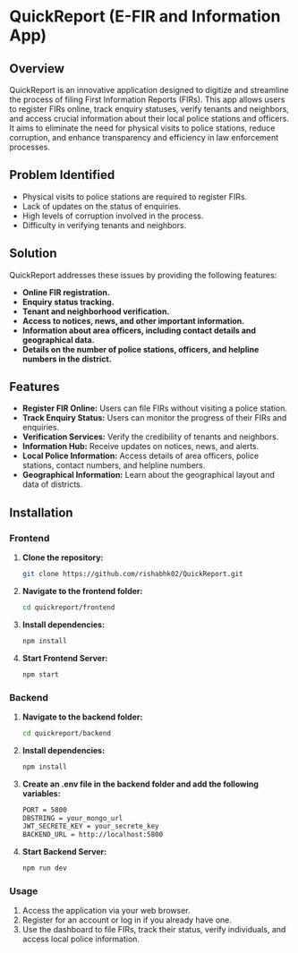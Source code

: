 # QuickReport (E-FIR and Information App)

## Overview
QuickReport is an innovative application designed to digitize and streamline the process of filing First Information Reports (FIRs). This app allows users to register FIRs online, track enquiry statuses, verify tenants and neighbors, and access crucial information about their local police stations and officers. It aims to eliminate the need for physical visits to police stations, reduce corruption, and enhance transparency and efficiency in law enforcement processes.

## Problem Identified
- Physical visits to police stations are required to register FIRs.
- Lack of updates on the status of enquiries.
- High levels of corruption involved in the process.
- Difficulty in verifying tenants and neighbors.

## Solution
QuickReport addresses these issues by providing the following features:
- **Online FIR registration.**
- **Enquiry status tracking.**
- **Tenant and neighborhood verification.**
- **Access to notices, news, and other important information.**
- **Information about area officers, including contact details and geographical data.**
- **Details on the number of police stations, officers, and helpline numbers in the district.**

## Features
- **Register FIR Online:** Users can file FIRs without visiting a police station.
- **Track Enquiry Status:** Users can monitor the progress of their FIRs and enquiries.
- **Verification Services:** Verify the credibility of tenants and neighbors.
- **Information Hub:** Receive updates on notices, news, and alerts.
- **Local Police Information:** Access details of area officers, police stations, contact numbers, and helpline numbers.
- **Geographical Information:** Learn about the geographical layout and data of districts.

## Installation

### Frontend
1. **Clone the repository:**
   ```sh
   git clone https://github.com/rishabhk02/QuickReport.git
2. **Navigate to the frontend folder:**
   ```sh
   cd quickreport/frontend
3. **Install dependencies:**
   ```sh
   npm install
4. **Start Frontend Server:**
   ```sh
   npm start
### Backend
1. **Navigate to the backend folder:**
   ```sh
   cd quickreport/backend
2. **Install dependencies:**
   ```sh
   npm install
3. **Create an .env file in the backend folder and add the following variables:**
   ```sh
   PORT = 5800
   DBSTRING = your_mongo_url
   JWT_SECRETE_KEY = your_secrete_key
   BACKEND_URL = http://localhost:5800

5. **Start Backend Server:**
   ```sh
   npm run dev
   
### Usage
1. Access the application via your web browser.
2. Register for an account or log in if you already have one.
3. Use the dashboard to file FIRs, track their status, verify individuals, and access local police information.

